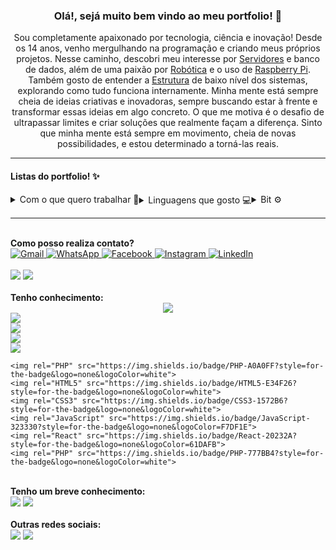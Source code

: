 <!-- TITLE -->
<h3 align="center">Olá!, sejá muito bem vindo ao meu portfolio! 👋</h3>

<!-- DESCRIPTION -->
<p align="center">Sou completamente apaixonado por tecnologia, ciência e inovação! Desde os 14 anos, venho mergulhando na programação e criando meus próprios projetos. Nesse caminho, descobri meu interesse por <a href="https://pt.wikipedia.org/wiki/Servidor">Servidores</a> e banco de dados, além de uma paixão por <a href="https://pt.wikipedia.org/wiki/Rob%C3%B3tica">Robótica</a> e o uso de <a href="https://www.raspberrypi.com/documentation/">Raspberry Pi</a>. Também gosto de entender a <a href="https://pt.wikipedia.org/wiki/Estrutura">Estrutura</a> de baixo nível dos sistemas, explorando como tudo funciona internamente. Minha mente está sempre cheia de ideias criativas e inovadoras, sempre buscando estar à frente e transformar essas ideias em algo concreto. O que me motiva é o desafio de ultrapassar limites e criar soluções que realmente façam a diferença. Sinto que minha mente está sempre em movimento, cheia de novas possibilidades, e estou determinado a torná-las reais.</p>

---

<!-- INFO -->
<h4>Listas do portfolio! ✨</h4>
<div style="display: flex;">
    <details>
        <summary>Com o que quero trabalhar 💼</summary>
        <ul>
            <li>
                <p>Sistema, Arquitetura de Computadores.</p>
            </li>
            <li>
                <p>Servidor, Banco de dados.</p>
            </li>
            <li>
                <p>Robotica, Raspberry PI.</p>
            </li>
            <li>
                <p>IA, Automação.</p>
            </li>
        </ul>
    </details>
    <details>
        <summary>Linguagens que gosto 💻</summary>
        <ul>
            <li>
                <p><strong>Baixo nível:</strong> Assembly.</p>
            </li>
            <li>
                <p><strong>Sistema:</strong> C/C++</p>
            </li>
            <li>
                <p><strong>Alto nível:</strong> Python</p>
            </li>
            <li>
                <p><strong>Navegadores:</strong> HTML, CSS, JS</p>
            </li>
            <li>
                <p><strong>Banco de dados:</strong> PHP</p>
            </li>
            <li>
                <p><strong>CMD Windows:</strong> Batch</p>
            </li>
        </ul>
    </details>
    <details>
        <summary>Bit ⚙</summary>
        <h5>0101011001101111011000111110101000100000111010010010000001100011011101010111001001101001011011110111001101101111001000000110100001100101011010010110111000100001</h5>
    </details>
</div>

---

<!-- CONTACTS -->
<br/>
<strong class="subtitle">Como posso realiza contato?</strong>
<div>
    <a href="https://mail.google.com/mail/u/0/?hl=pt-BR#search/in%3Asent+jeferson.ferretti2004%40gmail.com?compose=new" target="_blank">
        <img alt="Gmail" title="Esse é meu Gmail!" src="https://img.shields.io/badge/Gmail-D14836?style=for-the-badge&logo=gmail&logoColor=white" />
    </a>
    <a href="https://api.whatsapp.com/send?phone=5519989437565&text=Eu%20vim%20pelo%20link%20do%20GitHub!%20%F0%9F%98%80%0APrazem%20em%20conhec%C3%AA-lo%20Jeferson!" target="_blank">
        <img alt="WhatsApp" title="Esse é meu WhatsApp!" src="https://img.shields.io/badge/WhatsApp-25D366?style=for-the-badge&logo=whatsapp&logoColor=white" />
    </a>
    <a href="https://www.facebook.com/jeferson.ferretti.3/" target="_blank">
        <img alt="Facebook" title="Esse é meu Facebook!" src="https://img.shields.io/badge/Facebook-1877F2?style=for-the-badge&logo=facebook&logoColor=white" />
    </a>
    <a href="https://www.instagram.com/jeferson_ferretti_moreira/" target="_blank">
        <img alt="Instagram" title="Esse é meu Instagram!" src="https://img.shields.io/badge/Instagram-E4405F?style=for-the-badge&logo=instagram&logoColor=white" />
    </a>
    <a href="https://www.linkedin.com/in/jeferson-ferretti-moreira-096521214/" target="_blank">
        <img alt="LinkedIn" title="Esse é meu LinkedIn!" src="https://img.shields.io/badge/LinkedIn-0077B5?style=for-the-badge&logo=linkedin&logoColor=white" />
    </a>
</div>

<!-- GITHUB-STATS -->
<br/>
<section id="stats-section">
    <img rel="Stats-1" src="https://github-readme-stats.vercel.app/api?username=JefersonFerrettiMoreira&show_icons=true&theme=transparent">
    <img rel="Stats-2" src="https://github-readme-stats.vercel.app/api/top-langs/?username=JefersonFerrettiMoreira&theme=blue-green">
</section>

<!-- LINGUAGE-KNOW1 -->
<br/>
<strong class="subtitle">Tenho conhecimento:</strong>
<div align="center">
  <a href="https://skillicons.dev">
    <img src="https://skillicons.dev/icons?i=html,css,js,php,c,cpp,assembly,flutter&perline=3" />
  </a>
</div>
<section id="know-section" style="display: flex; flex-direction: column">
    <!-- SISTEM -->
    <img rel="Assembly" src="https://img.shields.io/badge/Assembly-FFFFFF?style=for-the-badge&logo=none&logoColor=white">
    <img rel="C" src="https://img.shields.io/badge/C-709EFF?style=for-the-badge&logo=none&logoColor=white">
    <img rel="Cpp" src="https://img.shields.io/badge/Cpp-526DA5?style=for-the-badge&logo=none&logoColor=white">
    <img rel="Python" src="https://img.shields.io/badge/Python-D5D178?style=for-the-badge&logo=none&logoColor=white">
    
    <img rel="PHP" src="https://img.shields.io/badge/PHP-A0A0FF?style=for-the-badge&logo=none&logoColor=white">
    <img rel="HTML5" src="https://img.shields.io/badge/HTML5-E34F26?style=for-the-badge&logo=none&logoColor=white">
    <img rel="CSS3" src="https://img.shields.io/badge/CSS3-1572B6?style=for-the-badge&logo=none&logoColor=white">
    <img rel="JavaScript" src="https://img.shields.io/badge/JavaScript-323330?style=for-the-badge&logo=none&logoColor=F7DF1E">
    <img rel="React" src="https://img.shields.io/badge/React-20232A?style=for-the-badge&logo=none&logoColor=61DAFB">
    <img rel="PHP" src="https://img.shields.io/badge/PHP-777BB4?style=for-the-badge&logo=none&logoColor=white">
</section>

<!-- LINGUAGE-KNOW2 -->
<br/>
<strong class="subtitle">Tenho um breve conhecimento:</strong>
<section id="know-section">
    <img rel="Python" src="https://img.shields.io/badge/Python-14354C?style=for-the-badge&logo=python&logoColor=white">
    <img rel="Lua" src="https://img.shields.io/badge/Lua-2C2D72?style=for-the-badge&logo=lua&logoColor=white">
</section>

<!-- SOCIAL-MEDIA-OTHES -->
<br/>
<strong class="subtitle">Outras redes sociais:</strong>
<section id="social-media-section">
    <img rel="Pinterest" src="https://img.shields.io/badge/Pinterest-%23E60023.svg?&style=for-the-badge&logo=Pinterest&logoColor=white">
    <img rel="Discord" src="https://img.shields.io/badge/Discord-7289DA?style=for-the-badge&logo=discord&logoColor=white">
</section>
